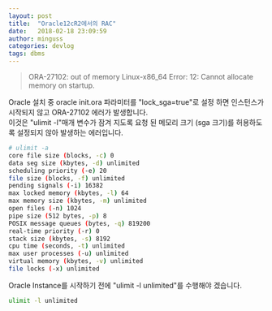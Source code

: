```yaml
---
layout: post
title:  "Oracle12cR2에서의 RAC"
date:   2018-02-18 23:09:59
author: minguss
categories: devlog
tags: dbms
---
```


>ORA-27102: out of memory Linux-x86_64 Error: 12: Cannot allocate memory on startup.

Oracle 설치 중 oracle init.ora 파라미터를 "lock_sga=true"로 설정 하면 인스턴스가 시작되지 않고 ORA-27102 에러가 발생합니다.  
이것은 "ulimit -l"매개 변수가 잠겨 지도록 요청 된 메모리 크기 (sga 크기)를 허용하도록 설정되지 않아 발생하는 에러입니다.  

``` bash
# ulimit -a
core file size (blocks, -c) 0
data seg size (kbytes, -d) unlimited
scheduling priority (-e) 20
file size (blocks, -f) unlimited
pending signals (-i) 16382
max locked memory (kbytes, -l) 64
max memory size (kbytes, -m) unlimited
open files (-n) 1024
pipe size (512 bytes, -p) 8
POSIX message queues (bytes, -q) 819200
real-time priority (-r) 0
stack size (kbytes, -s) 8192
cpu time (seconds, -t) unlimited
max user processes (-u) unlimited
virtual memory (kbytes, -v) unlimited
file locks (-x) unlimited
```  

Oracle Instance를 시작하기 전에 "ulimit -l unlimited"를 수행해야 겠습니다.

``` bash
ulimit -l unlimited
```
